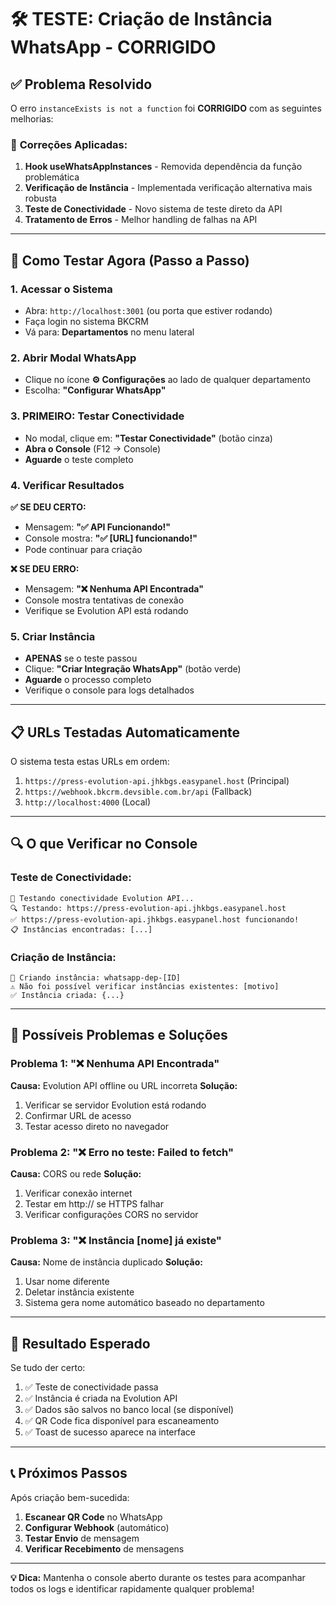 # 🛠️ **TESTE: Criação de Instância WhatsApp - CORRIGIDO**

## ✅ **Problema Resolvido**
O erro `instanceExists is not a function` foi **CORRIGIDO** com as seguintes melhorias:

### 🔧 **Correções Aplicadas:**
1. **Hook useWhatsAppInstances** - Removida dependência da função problemática
2. **Verificação de Instância** - Implementada verificação alternativa mais robusta  
3. **Teste de Conectividade** - Novo sistema de teste direto da API
4. **Tratamento de Erros** - Melhor handling de falhas na API

---

## 🧪 **Como Testar Agora (Passo a Passo)**

### **1. Acessar o Sistema**
- Abra: `http://localhost:3001` (ou porta que estiver rodando)
- Faça login no sistema BKCRM
- Vá para: **Departamentos** no menu lateral

### **2. Abrir Modal WhatsApp**
- Clique no ícone **⚙️ Configurações** ao lado de qualquer departamento
- Escolha: **"Configurar WhatsApp"**

### **3. PRIMEIRO: Testar Conectividade**
- No modal, clique em: **"Testar Conectividade"** (botão cinza)
- **Abra o Console** (F12 → Console)
- **Aguarde** o teste completo

### **4. Verificar Resultados**
**✅ SE DEU CERTO:**
- Mensagem: **"✅ API Funcionando!"** 
- Console mostra: **"✅ [URL] funcionando!"**
- Pode continuar para criação

**❌ SE DEU ERRO:**
- Mensagem: **"❌ Nenhuma API Encontrada"**
- Console mostra tentativas de conexão
- Verifique se Evolution API está rodando

### **5. Criar Instância**
- **APENAS** se o teste passou
- Clique: **"Criar Integração WhatsApp"** (botão verde)
- **Aguarde** o processo completo
- Verifique o console para logs detalhados

---

## 📋 **URLs Testadas Automaticamente**
O sistema testa estas URLs em ordem:
1. `https://press-evolution-api.jhkbgs.easypanel.host` (Principal)
2. `https://webhook.bkcrm.devsible.com.br/api` (Fallback)
3. `http://localhost:4000` (Local)

---

## 🔍 **O que Verificar no Console**

### **Teste de Conectividade:**
```
🧪 Testando conectividade Evolution API...
🔍 Testando: https://press-evolution-api.jhkbgs.easypanel.host
✅ https://press-evolution-api.jhkbgs.easypanel.host funcionando!
📋 Instâncias encontradas: [...]
```

### **Criação de Instância:**
```
🚀 Criando instância: whatsapp-dep-[ID]
⚠️ Não foi possível verificar instâncias existentes: [motivo]
✅ Instância criada: {...}
```

---

## 🚨 **Possíveis Problemas e Soluções**

### **Problema 1: "❌ Nenhuma API Encontrada"**
**Causa:** Evolution API offline ou URL incorreta
**Solução:** 
1. Verificar se servidor Evolution está rodando
2. Confirmar URL de acesso
3. Testar acesso direto no navegador

### **Problema 2: "❌ Erro no teste: Failed to fetch"**  
**Causa:** CORS ou rede
**Solução:**
1. Verificar conexão internet
2. Testar em http:// se HTTPS falhar
3. Verificar configurações CORS no servidor

### **Problema 3: "❌ Instância [nome] já existe"**
**Causa:** Nome de instância duplicado
**Solução:**
1. Usar nome diferente
2. Deletar instância existente
3. Sistema gera nome automático baseado no departamento

---

## 🎯 **Resultado Esperado**
Se tudo der certo:
1. ✅ Teste de conectividade passa
2. ✅ Instância é criada na Evolution API  
3. ✅ Dados são salvos no banco local (se disponível)
4. ✅ QR Code fica disponível para escaneamento
5. ✅ Toast de sucesso aparece na interface

---

## 📞 **Próximos Passos**
Após criação bem-sucedida:
1. **Escanear QR Code** no WhatsApp
2. **Configurar Webhook** (automático)
3. **Testar Envio** de mensagem
4. **Verificar Recebimento** de mensagens

---

**💡 Dica:** Mantenha o console aberto durante os testes para acompanhar todos os logs e identificar rapidamente qualquer problema! 